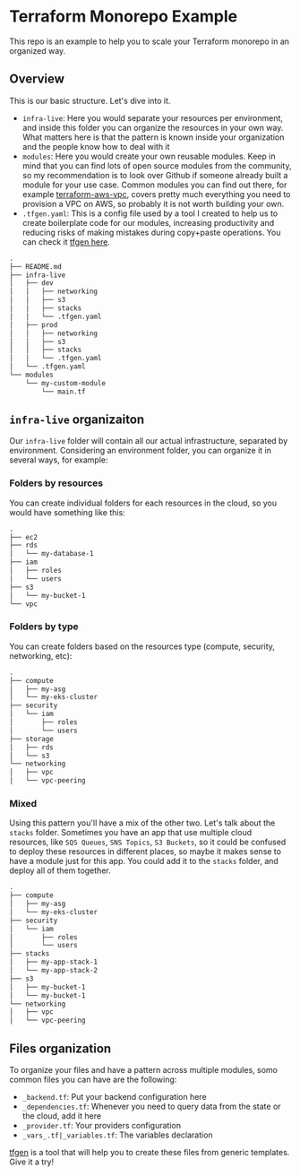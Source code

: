 # Terraform Monorepo Example

This repo is an example to help you to scale your Terraform monorepo in an organized way.

## Overview

This is our basic structure. Let's dive into it.

- `infra-live`: Here you would separate your resources per environment, and inside this folder you can organize the resources in your own way. What matters here is that the pattern is known inside your organization and the people know how to deal with it
- `modules`: Here you would create your own reusable modules. Keep in mind that you can find lots of open source modules from the community, so my recommendation is to look over Github if someone already built a module for your use case. Common modules you can find out there, for example [terraform-aws-vpc](https://registry.terraform.io/modules/terraform-aws-modules/vpc/aws/latest), covers pretty much everything you need to provision a VPC on AWS, so probably it is not worth building your own.
- `.tfgen.yaml`: This is a config file used by a tool I created to help us to create boilerplate code for our modules, increasing productivity and reducing risks of making mistakes during copy+paste operations. You can check it [tfgen here](https://github.com/refl3ction/tfgen).

```md
.
├── README.md
├── infra-live
│   ├── dev
│   │   ├── networking
│   │   ├── s3
│   │   ├── stacks
│   │   └── .tfgen.yaml
│   ├── prod
│   │   ├── networking
│   │   ├── s3
│   │   ├── stacks
│   │   └── .tfgen.yaml
│   └── .tfgen.yaml
└── modules
    └── my-custom-module
        └── main.tf
```

## `infra-live` organizaiton

Our `infra-live` folder will contain all our actual infrastructure, separated by environment. Considering an environment folder, you can organize it in several ways, for example:

### Folders by resources

You can create individual folders for each resources in the cloud, so you would have something like this:

```txt
.
├── ec2
├── rds
│   └── my-database-1
├── iam
│   ├── roles
│   └── users
├── s3
│   └── my-bucket-1
└── vpc
```

### Folders by type

You can create folders based on the resources type (compute, security, networking, etc):

```txt
.
├── compute
│   ├── my-asg
│   └── my-eks-cluster
├── security
│   └── iam
│       ├── roles
│       └── users
├── storage
│   ├── rds
│   └── s3
└── networking
│   ├── vpc
│   └── vpc-peering
```

### Mixed

Using this pattern you'll have a mix of the other two. Let's talk about the `stacks` folder. Sometimes you have an app that use multiple cloud resources, like `SQS Queues`, `SNS Topics`, `S3 Buckets`, so it could be confused to deploy these resources in different places, so maybe it makes sense to have a module just for this app. You could add it to the `stacks` folder, and deploy all of them together.

```txt
.
├── compute
│   ├── my-asg
│   └── my-eks-cluster
├── security
│   └── iam
│       ├── roles
│       └── users
├── stacks
│   ├── my-app-stack-1
│   └── my-app-stack-2
├── s3
│   ├── my-bucket-1
│   └── my-bucket-1
└── networking
│   ├── vpc
│   └── vpc-peering
```

## Files organization

To organize your files and have a pattern across multiple modules, somo common files you can have are the following:

- `_backend.tf`: Put your backend configuration here
- `_dependencies.tf`: Whenever you need to query data from the state or the cloud, add it here
- `_provider.tf`: Your providers configuration
- `_vars_.tf|_variables.tf`: The variables declaration

[tfgen](https://github.com/refl3ction/tfgen) is a tool that will help you to create these files from generic templates. Give it a try!
